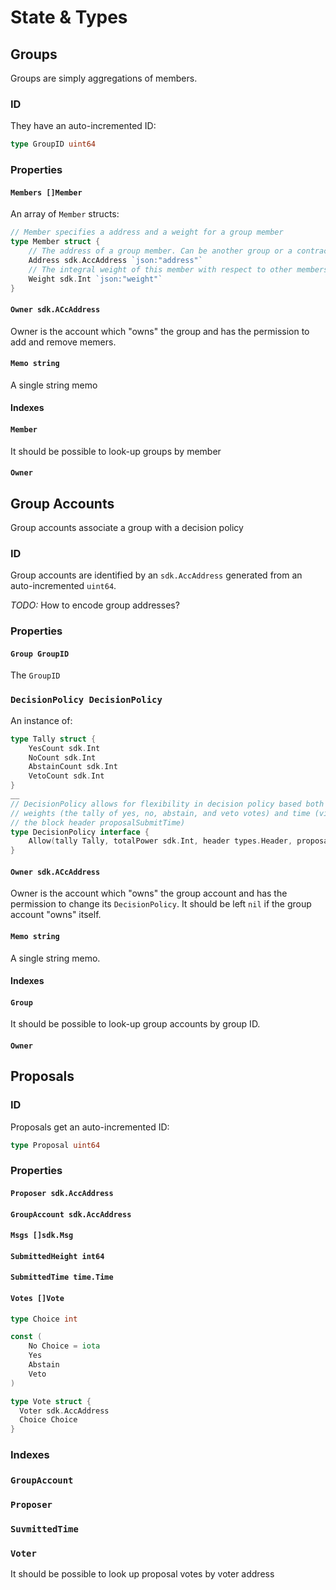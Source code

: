 # State & Types

## Groups

Groups are simply aggregations of members.

### ID

They have an auto-incremented ID:
```go
type GroupID uint64
```

### Properties

#### `Members []Member`

An array of `Member` structs:

```go
// Member specifies a address and a weight for a group member
type Member struct {
	// The address of a group member. Can be another group or a contract
	Address sdk.AccAddress `json:"address"`
	// The integral weight of this member with respect to other members and the decision threshold
	Weight sdk.Int `json:"weight"`
}
```

#### `Owner sdk.ACcAddress`

Owner is the account which "owns" the group and has the permission to 
add and remove memers.

#### `Memo string`

A single string memo

#### Indexes

#### `Member`

It should be possible to look-up groups by member

#### `Owner`

## Group Accounts

Group accounts associate a group with a decision policy

### ID

Group accounts are identified by an `sdk.AccAddress` generated
from an auto-incremented `uint64`.

*TODO:* How to encode group addresses?

### Properties

#### `Group GroupID`

The `GroupID`

### `DecisionPolicy DecisionPolicy`

An instance of:

```go
type Tally struct {
	YesCount sdk.Int
	NoCount sdk.Int
	AbstainCount sdk.Int
	VetoCount sdk.Int
}
__
// DecisionPolicy allows for flexibility in decision policy based both on
// weights (the tally of yes, no, abstain, and veto votes) and time (via
// the block header proposalSubmitTime)
type DecisionPolicy interface {
	Allow(tally Tally, totalPower sdk.Int, header types.Header, proposalSubmitTime time.Time)
}
```

#### `Owner sdk.ACcAddress`

Owner is the account which "owns" the group account and has the permission to
change its `DecisionPolicy`. It should be left `nil` if the group account
"owns" itself.

#### `Memo string`

A single string memo.

#### Indexes

#### `Group`

It should be possible to look-up group accounts by group ID.

#### `Owner`

## Proposals

### ID

Proposals get an auto-incremented ID:
```go
type Proposal uint64
```

### Properties

#### `Proposer sdk.AccAddress`

#### `GroupAccount sdk.AccAddress`

#### `Msgs []sdk.Msg`

#### `SubmittedHeight int64`

#### `SubmittedTime time.Time`

#### `Votes []Vote`

```go
type Choice int

const (
	No Choice = iota
	Yes
	Abstain
	Veto
)

type Vote struct {
  Voter sdk.AccAddress
  Choice Choice
}
```

### Indexes

### `GroupAccount`
### `Proposer`
### `SuvmittedTime`
### `Voter`

It should be possible to look up proposal votes by voter address


